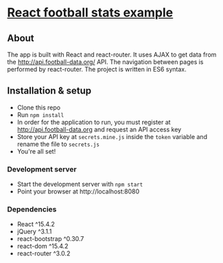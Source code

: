# [React football stats example](https://github.com/Va5s0/react-football-stats.git)

## About

The app is built with React and react-router. It uses AJAX to get data from the http://api.football-data.org/ API. The navigation between pages is performed by react-router. The project is written in ES6 syntax.  

## Installation & setup

* Clone this repo
* Run `npm install`
* In order for the application to run, you must register at http://api.football-data.org and request an API access key
* Store your API key at `secrets.mine.js` inside the `token` variable and rename the file to `secrets.js`
* You're all set!

### Development server

* Start the development server with `npm start`
* Point your browser at http://localhost:8080

### Dependencies

* React ^15.4.2
* jQuery ^3.1.1
* react-bootstrap ^0.30.7
* react-dom ^15.4.2
* react-router ^3.0.2
